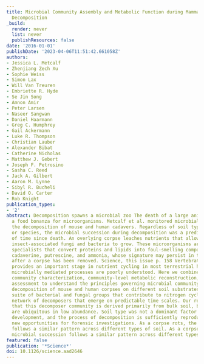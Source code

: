 ```yaml
---
title: Microbial Community Assembly and Metabolic Function during Mammalian Corpse
  Decomposition
_build:
  render: never
  list: never
  publishResources: false
date: '2016-01-01'
publishDate: '2023-04-06T11:51:42.661058Z'
authors:
- Jessica L. Metcalf
- Zhenjiang Zech Xu
- Sophie Weiss
- Simon Lax
- Will Van Treuren
- Embriette R. Hyde
- Se Jin Song
- Amnon Amir
- Peter Larsen
- Naseer Sangwan
- Daniel Haarmann
- Greg C. Humphrey
- Gail Ackermann
- Luke R. Thompson
- Christian Lauber
- Alexander Bibat
- Catherine Nicholas
- Matthew J. Gebert
- Joseph F. Petrosino
- Sasha C. Reed
- Jack A. Gilbert
- Aaron M. Lynne
- Sibyl R. Bucheli
- David O. Carter
- Rob Knight
publication_types:
- '2'
abstract: Decomposition spawns a microbial zoo The death of a large animal represents
  a food bonanza for microorganisms. Metcalf et al. monitored microbial activity during
  the decomposition of mouse and human cadavers. Regardless of soil type, season,
  or species, the microbial succession during decomposition was a predictable measure
  of time since death. An overlying corpse leaches nutrients that allow soil- and
  insect-associated fungi and bacteria to grow. These microorganisms are metabolic
  specialists that convert proteins and lipids into foul-smelling compounds such as
  cadaverine, putrescine, and ammonia, whose signature may persist in the soil long
  after a corpse has been removed. Science, this issue p. 158 Vertebrate corpse decomposition
  provides an important stage in nutrient cycling in most terrestrial habitats, yet
  microbially mediated processes are poorly understood. Here we combine deep microbial
  community characterization, community-level metabolic reconstruction, and soil biogeochemical
  assessment to understand the principles governing microbial community assembly during
  decomposition of mouse and human corpses on different soil substrates. We find a
  suite of bacterial and fungal groups that contribute to nitrogen cycling and a reproducible
  network of decomposers that emerge on predictable time scales. Our results show
  that this decomposer community is derived primarily from bulk soil, but key decomposers
  are ubiquitous in low abundance. Soil type was not a dominant factor driving community
  development, and the process of decomposition is sufficiently reproducible to offer
  new opportunities for forensic investigations. As a corpse rots, the microbial succession
  follows a similar pattern across different types of soil. As a corpse rots, the
  microbial succession follows a similar pattern across different types of soil.
featured: false
publication: '*Science*'
doi: 10.1126/science.aad2646
---
```


